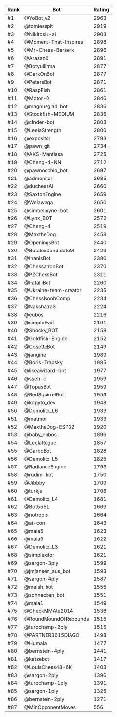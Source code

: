 Rank|Bot|Rating
---|---|---
#1|@YoBot_v2|2963
#2|@tomlesspit|2919
#3|@Nikitosik-ai|2903
#4|@Moment-That-Inspires|2898
#5|@Mr-Chess-Berserk|2896
#6|@ArasanX|2891
#7|@Botyuliirma|2877
#8|@DarkOnBot|2877
#9|@PetersBot|2871
#10|@RaspFish|2861
#11|@Motor-0|2846
#12|@magnusglad_bot|2836
#13|@Stockfish-MEDIUM|2835
#14|@cinder-bot|2803
#15|@LeelaStrength|2800
#16|@expositor|2793
#17|@pawn_git|2734
#18|@AKS-Mantissa|2725
#19|@Cheng-4-NN|2712
#20|@pawnocchio_bot|2697
#21|@admonitor|2685
#22|@duchessAI|2660
#23|@SaxtonEngine|2659
#24|@Weiawaga|2650
#25|@simbelmyne-bot|2601
#26|@Lynx_BOT|2572
#27|@Cheng-4|2519
#28|@MaxtheDog|2458
#29|@OpeningsBot|2440
#30|@BotalexCandidateM|2429
#31|@InanisBot|2380
#32|@ChessatronBot|2370
#33|@PZChessBot|2311
#34|@FataliiBot|2260
#35|@Ukraine-team-creator|2235
#36|@ChessNoobComp|2234
#37|@Nakshatra3|2224
#38|@eubos|2216
#39|@simpleEval|2191
#40|@Shocky_BOT|2158
#41|@Goldfish-Engine|2152
#42|@CosetteBot|2149
#43|@jangine|1989
#44|@Boris-Trapsky|1985
#45|@likeawizard-bot|1977
#46|@sseh-c|1959
#47|@TopasBot|1959
#48|@RedSquirrelBot|1956
#49|@kopyto_dev|1948
#50|@Demolito_L6|1933
#51|@matmoi|1933
#52|@MaxtheDog-ESP32|1920
#53|@baby_eubos|1896
#54|@LeelaRogue|1857
#55|@GarboBot|1828
#56|@Demolito_L5|1825
#57|@RadianceEngine|1793
#58|@rudim-bot|1750
#59|@Jibbby|1709
#60|@turkjs|1706
#61|@Demolito_L4|1681
#62|@Bot5551|1669
#63|@notropis|1664
#64|@ai-con|1643
#65|@maia5|1623
#66|@maia9|1622
#67|@Demolito_L3|1621
#68|@simplexitor|1621
#69|@sargon-3ply|1599
#70|@jmjansen_aus_bot|1593
#71|@sargon-4ply|1587
#72|@melsh_bot|1555
#73|@schnecken_bot|1551
#74|@maia1|1549
#75|@CheckMMAte2014|1536
#76|@RoundMoundOfRebounds|1515
#77|@turochamp-2ply|1515
#78|@PARTNER3615DIAGO|1498
#79|@Humaia|1477
#80|@bernstein-4ply|1441
#81|@katzebot|1417
#82|@LouisChess48-6K|1403
#83|@sargon-2ply|1396
#84|@turochamp-1ply|1391
#85|@sargon-1ply|1325
#86|@bernstein-2ply|1271
#87|@MinOpponentMoves|556
